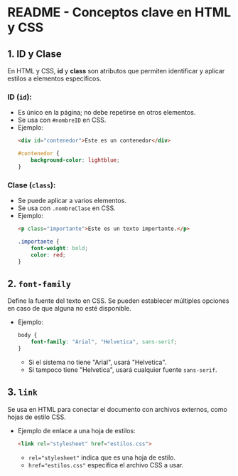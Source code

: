 # README - Conceptos clave en HTML y CSS

## 1. ID y Clase

En HTML y CSS, **id** y **class** son atributos que permiten identificar y aplicar estilos a elementos específicos.

### **ID (`id`):**
- Es único en la página; no debe repetirse en otros elementos.
- Se usa con `#nombreID` en CSS.
- Ejemplo:
  ```html
  <div id="contenedor">Este es un contenedor</div>
  ```
  ```css
  #contenedor {
      background-color: lightblue;
  }
  ```

### **Clase (`class`):**
- Se puede aplicar a varios elementos.
- Se usa con `.nombreClase` en CSS.
- Ejemplo:
  ```html
  <p class="importante">Este es un texto importante.</p>
  ```
  ```css
  .importante {
      font-weight: bold;
      color: red;
  }
  ```

## 2. `font-family`

Define la fuente del texto en CSS. Se pueden establecer múltiples opciones en caso de que alguna no esté disponible.

- Ejemplo:
  ```css
  body {
      font-family: "Arial", "Helvetica", sans-serif;
  }
  ```
  - Si el sistema no tiene "Arial", usará "Helvetica".
  - Si tampoco tiene "Helvetica", usará cualquier fuente `sans-serif`.

## 3. `link`

Se usa en HTML para conectar el documento con archivos externos, como hojas de estilo CSS.

- Ejemplo de enlace a una hoja de estilos:
  ```html
  <link rel="stylesheet" href="estilos.css">
  ```
  - `rel="stylesheet"` indica que es una hoja de estilo.
  - `href="estilos.css"` especifica el archivo CSS a usar.

